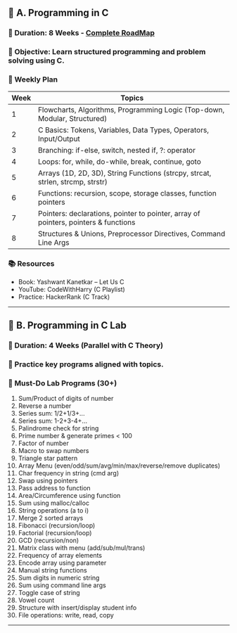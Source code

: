 ## 🔹 A. Programming in C

### 📅 Duration: 8 Weeks  - [Complete RoadMap](https://github.com/20Sunny/RoadMap/blob/main/C.md)
### 🎯 Objective: Learn structured programming and problem solving using C.

### 🧩 Weekly Plan
| Week | Topics |
|------|--------|
| 1 | Flowcharts, Algorithms, Programming Logic (Top-down, Modular, Structured) |
| 2 | C Basics: Tokens, Variables, Data Types, Operators, Input/Output |
| 3 | Branching: if-else, switch, nested if, ?: operator |
| 4 | Loops: for, while, do-while, break, continue, goto |
| 5 | Arrays (1D, 2D, 3D), String Functions (strcpy, strcat, strlen, strcmp, strstr) |
| 6 | Functions: recursion, scope, storage classes, function pointers |
| 7 | Pointers: declarations, pointer to pointer, array of pointers, pointers & functions |
| 8 | Structures & Unions, Preprocessor Directives, Command Line Args |

### 📚 Resources
- Book: Yashwant Kanetkar – Let Us C
- YouTube: CodeWithHarry (C Playlist)
- Practice: HackerRank (C Track)

---

## 🔹 B. Programming in C Lab

### 📅 Duration: 4 Weeks (Parallel with C Theory)  
### 🎯 Practice key programs aligned with topics.

### 🧪 Must-Do Lab Programs (30+)
1. Sum/Product of digits of number  
2. Reverse a number  
3. Series sum: 1/2+1/3+...  
4. Series sum: 1-2+3-4+...  
5. Palindrome check for string  
6. Prime number & generate primes < 100  
7. Factor of number  
8. Macro to swap numbers  
9. Triangle star pattern  
10. Array Menu (even/odd/sum/avg/min/max/reverse/remove duplicates)  
11. Char frequency in string (cmd arg)  
12. Swap using pointers  
13. Pass address to function  
14. Area/Circumference using function  
15. Sum using malloc/calloc  
16. String operations (a to i)  
17. Merge 2 sorted arrays  
18. Fibonacci (recursion/loop)  
19. Factorial (recursion/loop)  
20. GCD (recursion/non)  
21. Matrix class with menu (add/sub/mul/trans)  
22. Frequency of array elements  
23. Encode array using parameter  
24. Manual string functions  
25. Sum digits in numeric string  
26. Sum using command line args  
27. Toggle case of string  
28. Vowel count  
29. Structure with insert/display student info  
30. File operations: write, read, copy

---